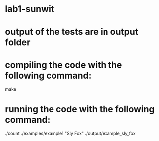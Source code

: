 # lab1-sunwit
# output of the tests are in output folder
# compiling the code with the following command:
  make
# running the code with the following command:
  ./count ./examples/example1 "Sly Fox" ./output/example_sly_fox
  
